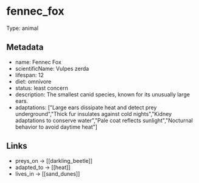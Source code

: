 # fennec_fox

Type: animal

## Metadata

- name: Fennec Fox
- scientificName: Vulpes zerda
- lifespan: 12
- diet: omnivore
- status: least concern
- description: The smallest canid species, known for its unusually large ears.
- adaptations: ["Large ears dissipate heat and detect prey underground","Thick fur insulates against cold nights","Kidney adaptations to conserve water","Pale coat reflects sunlight","Nocturnal behavior to avoid daytime heat"]

## Links

- preys_on -> [[darkling_beetle]]
- adapted_to -> [[heat]]
- lives_in -> [[sand_dunes]]
